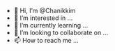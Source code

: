 - 👋 Hi, I’m @Chanikkim
- 👀 I’m interested in ...
- 🌱 I’m currently learning ...
- 💞️ I’m looking to collaborate on ...
- 📫 How to reach me ...

<!---
Chanikkim/Chanikkim is a ✨ special ✨ repository because its `README.md` (this file) appears on your GitHub profile.
You can click the Preview link to take a look at your changes.
--->
